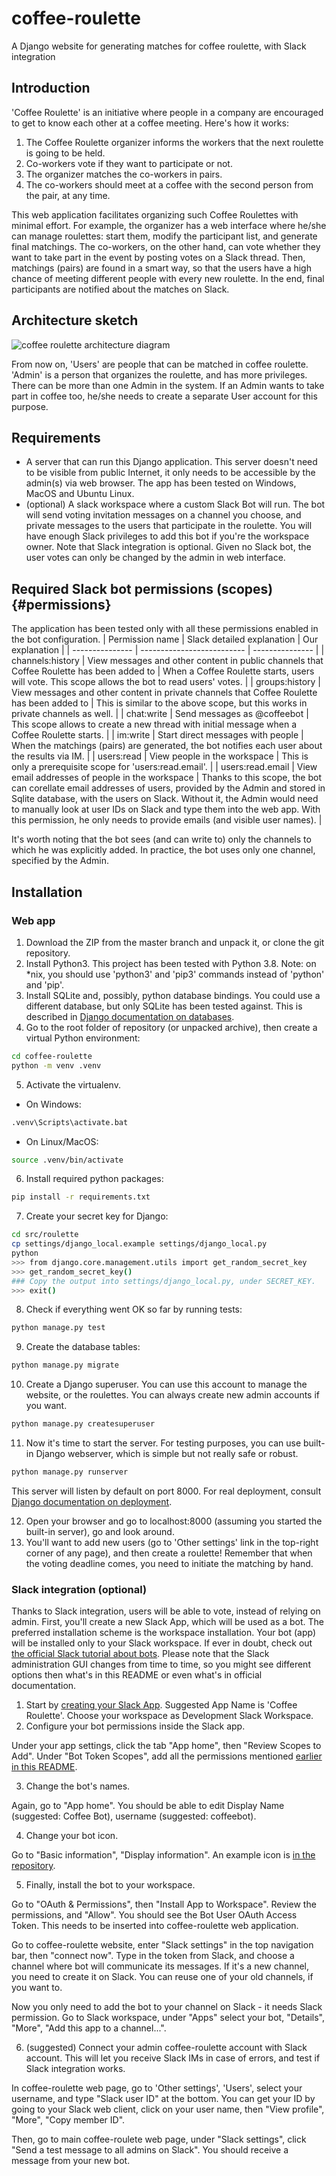 # coffee-roulette
A Django website for generating matches for coffee roulette, with Slack integration

## Introduction
'Coffee Roulette' is an initiative where people in a company are encouraged to get to know each other at a coffee meeting. Here's how it works:
1. The Coffee Roulette organizer informs the workers that the next roulette is going to be held.
2. Co-workers vote if they want to participate or not.
3. The organizer matches the co-workers in pairs.
4. The co-workers should meet at a coffee with the second person from the pair, at any time.

This web application facilitates organizing such Coffee Roulettes with minimal effort. For example, the organizer has a web interface where he/she can manage roulettes: start them, modify the participant list, and generate final matchings. The co-workers, on the other hand, can vote whether they want to take part in the event by posting votes on a Slack thread. Then, matchings (pairs) are found in a smart way, so that the users have a high chance of meeting different people with every new roulette. In the end, final participants are notified about the matches on Slack.

## Architecture sketch
![coffee roulette architecture diagram](/docs/coffee-roulette-architecture.svg)

From now on, 'Users' are people that can be matched in coffee roulette. 'Admin' is a person that organizes the roulette, and has more privileges. There can be more than one Admin in the system. If an Admin wants to take part in coffee too, he/she needs to create a separate User account for this purpose.

## Requirements
- A server that can run this Django application. This server doesn't need to be visible from public Internet, it only needs to be accessible by the admin(s) via web browser. The app has been tested on Windows, MacOS and Ubuntu Linux.
- (optional) A slack workspace where a custom Slack Bot will run. The bot will send voting invitation messages on a channel you choose, and private messages to the users that participate in the roulette. You will have enough Slack privileges to add this bot if you're the workspace owner. Note that Slack integration is optional. Given no Slack bot, the user votes can only be changed by the admin in web interface.

## Required Slack bot permissions (scopes) {#permissions}
The application has been tested only with all these permissions enabled in the bot configuration.
| Permission name | Slack detailed explanation | Our explanation |
| --------------- | -------------------------- | --------------- |
| channels:history | View messages and other content in public channels that Coffee Roulette has been added to | When a Coffee Roulette starts, users will vote. This scope allows the bot to read users' votes. |
| groups:history | View messages and other content in private channels that Coffee Roulette has been added to | This is similar to the above scope, but this works in private channels as well. |
| chat:write | Send messages as @coffeebot | This scope allows to create a new thread with initial message when a Coffee Roulette starts. |
| im:write | Start direct messages with people | When the matchings (pairs) are generated, the bot notifies each user about the results via IM. |
| users:read | View people in the workspace | This is only a prerequisite scope for 'users:read.email'. |
| users:read.email | View email addresses of people in the workspace | Thanks to this scope, the bot can corellate email addresses of users, provided by the Admin and stored in Sqlite database, with the users on Slack. Without it, the Admin would need to manually look at user IDs on Slack and type them into the web app. With this permission, he only needs to provide emails (and visible user names). |

It's worth noting that the bot sees (and can write to) only the channels to which he was explicitly added. In practice, the bot uses only one channel, specified by the Admin.

## Installation
### Web app

1. Download the ZIP from the master branch and unpack it, or clone the git repository.
2. Install Python3. This project has been tested with Python 3.8. Note: on \*nix, you should use 'python3' and 'pip3' commands instead of 'python' and 'pip'.
3. Install SQLite and, possibly, python database bindings. You could use a different database, but only SQLite has been tested against. This is described in [Django documentation on databases](https://docs.djangoproject.com/en/3.0/topics/install/#get-your-database-running).
4. Go to the root folder of repository (or unpacked archive), then create a virtual Python environment:
```bash
cd coffee-roulette
python -m venv .venv
```
5. Activate the virtualenv.
- On Windows:
```bash
.venv\Scripts\activate.bat
```
- On Linux/MacOS:
```bash
source .venv/bin/activate
```
6. Install required python packages:
```bash
pip install -r requirements.txt
```
7. Create your secret key for Django:
```bash
cd src/roulette
cp settings/django_local.example settings/django_local.py
python
>>> from django.core.management.utils import get_random_secret_key
>>> get_random_secret_key()
### Copy the output into settings/django_local.py, under SECRET_KEY.
>>> exit()
```
8. Check if everything went OK so far by running tests:
```bash
python manage.py test
```
9. Create the database tables:
```bash
python manage.py migrate
```
10. Create a Django superuser. You can use this account to manage the website, or the roulettes. You can always create new admin accounts if you want.
```bash
python manage.py createsuperuser
```
11. Now it's time to start the server. For testing purposes, you can use built-in Django webserver, which is simple but not really safe or robust.
```bash
python manage.py runserver
```
This server will listen by default on port 8000.
For real deployment, consult [Django documentation on deployment](https://docs.djangoproject.com/en/3.0/howto/deployment/).

12. Open your browser and go to localhost:8000 (assuming you started the built-in server), go and look around.
13. You'll want to add new users (go to 'Other settings' link in the top-right corner of any page), and then create a roulette! Remember that when the voting deadline comes, you need to initiate the matching by hand.

### Slack integration (optional)
Thanks to Slack integration, users will be able to vote, instead of relying on admin.
First, you'll create a new Slack App, which will be used as a bot. The preferred installation scheme is the workspace installation. Your bot
(app) will be installed only to your Slack workspace. If ever in doubt, check out [the official Slack tutorial about bots](https://api.slack.com/bot-users#getting-started). Please note that the Slack administration GUI changes from time to time, so you might see different options then what's in this README or even what's in official documentation.

1. Start by [creating your Slack App](https://api.slack.com/apps/new). Suggested App Name is 'Coffee Roulette'. Choose your workspace as Development Slack Workspace.
2. Configure your bot permissions inside the Slack app.

Under your app settings, click the tab "App home", then "Review Scopes to Add". Under "Bot Token Scopes", add all the permissions mentioned [earlier in this README](#permissions)</a>.

3. Change the bot's names.

Again, go to "App home". You should be able to edit Display Name (suggested: Coffee Bot), username (suggested: coffeebot).

4. Change your bot icon.

Go to "Basic information", "Display information". An example icon is [in the repository](/src/roulette/matcher/static/matcher/local_cafe-512px.png).

5. Finally, install the bot to your workspace.

Go to "OAuth & Permissions", then "Install App to Workspace". Review the permissions, and "Allow". You should see the Bot User OAuth Access Token. This needs to be
inserted into coffee-roulette web application.

Go to coffee-roulette website, enter "Slack settings" in the top navigation bar, then "connect now". Type in the token
from Slack, and choose a channel where bot will communicate its messages. If it's a new channel, you need to create it on Slack. You can reuse one of your old channels,
if you want to.

Now you only need to add the bot to your channel on Slack - it needs Slack permission. Go to Slack workspace, under "Apps" select your bot, "Details", "More", "Add this app to a channel...".

6. (suggested) Connect your admin coffee-roulette account with Slack account. This will let you receive Slack IMs in case of errors, and test if Slack integration works.

In coffee-roulette web page, go to 'Other settings', 'Users', select your username, and type "Slack user ID" at the bottom. You can get your ID by going to your Slack web client, click on your user name, then "View profile", "More", "Copy member ID".

Then, go to main coffee-roulete web page, under "Slack settings", click "Send a test message to all admins on Slack". You should receive a message from your new bot.


